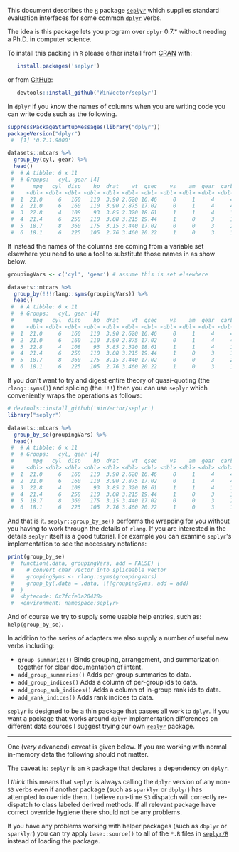 <!-- README.md is generated from README.Rmd. Please edit that file -->
This document describes the [`R`](https://www.r-project.org) package [`seplyr`](https://github.com/WinVector/seplyr) which supplies *s*tandard *e*valuation interfaces for some common [`dplyr`](https://CRAN.R-project.org/package=dplyr) verbs.

The idea is this package lets you program over `dplyr` 0.7.\* without needing a Ph.D. in computer science.

To install this packing in `R` please either install from [CRAN](https://CRAN.R-project.org/package=seplyr) with:

``` r
   install.packages('seplyr')
```

or from [GitHub](https://github.com/WinVector/seplyr):

``` r
   devtools::install_github('WinVector/seplyr')
```

In `dplyr` if you know the names of columns when you are writing code you can write code such as the following.

``` r
suppressPackageStartupMessages(library("dplyr"))
packageVersion("dplyr")
 #  [1] '0.7.1.9000'

datasets::mtcars %>% 
  group_by(cyl, gear) %>% 
  head()
 #  # A tibble: 6 x 11
 #  # Groups:   cyl, gear [4]
 #      mpg   cyl  disp    hp  drat    wt  qsec    vs    am  gear  carb
 #    <dbl> <dbl> <dbl> <dbl> <dbl> <dbl> <dbl> <dbl> <dbl> <dbl> <dbl>
 #  1  21.0     6   160   110  3.90 2.620 16.46     0     1     4     4
 #  2  21.0     6   160   110  3.90 2.875 17.02     0     1     4     4
 #  3  22.8     4   108    93  3.85 2.320 18.61     1     1     4     1
 #  4  21.4     6   258   110  3.08 3.215 19.44     1     0     3     1
 #  5  18.7     8   360   175  3.15 3.440 17.02     0     0     3     2
 #  6  18.1     6   225   105  2.76 3.460 20.22     1     0     3     1
```

If instead the names of the columns are coming from a variable set elsewhere you need to use a tool to substitute those names in as show below.

``` r
groupingVars <- c('cyl', 'gear') # assume this is set elsewhere

datasets::mtcars %>% 
  group_by(!!!rlang::syms(groupingVars)) %>% 
  head()
 #  # A tibble: 6 x 11
 #  # Groups:   cyl, gear [4]
 #      mpg   cyl  disp    hp  drat    wt  qsec    vs    am  gear  carb
 #    <dbl> <dbl> <dbl> <dbl> <dbl> <dbl> <dbl> <dbl> <dbl> <dbl> <dbl>
 #  1  21.0     6   160   110  3.90 2.620 16.46     0     1     4     4
 #  2  21.0     6   160   110  3.90 2.875 17.02     0     1     4     4
 #  3  22.8     4   108    93  3.85 2.320 18.61     1     1     4     1
 #  4  21.4     6   258   110  3.08 3.215 19.44     1     0     3     1
 #  5  18.7     8   360   175  3.15 3.440 17.02     0     0     3     2
 #  6  18.1     6   225   105  2.76 3.460 20.22     1     0     3     1
```

If you don't want to try and digest entire theory of quasi-quoting (the `rlang::syms()`) and splicing (the `!!!`) then you can use `seplyr` which conveniently wraps the operations as follows:

``` r
# devtools::install_github('WinVector/seplyr')
library("seplyr")

datasets::mtcars %>% 
  group_by_se(groupingVars) %>% 
  head()
 #  # A tibble: 6 x 11
 #  # Groups:   cyl, gear [4]
 #      mpg   cyl  disp    hp  drat    wt  qsec    vs    am  gear  carb
 #    <dbl> <dbl> <dbl> <dbl> <dbl> <dbl> <dbl> <dbl> <dbl> <dbl> <dbl>
 #  1  21.0     6   160   110  3.90 2.620 16.46     0     1     4     4
 #  2  21.0     6   160   110  3.90 2.875 17.02     0     1     4     4
 #  3  22.8     4   108    93  3.85 2.320 18.61     1     1     4     1
 #  4  21.4     6   258   110  3.08 3.215 19.44     1     0     3     1
 #  5  18.7     8   360   175  3.15 3.440 17.02     0     0     3     2
 #  6  18.1     6   225   105  2.76 3.460 20.22     1     0     3     1
```

And that is it. `seplyr::group_by_se()` performs the wrapping for you without you having to work through the details of `rlang`. If you are interested in the details `seplyr` itself is a good tutorial. For example you can examine `seplyr`'s implementation to see the necessary notations:

``` r
print(group_by_se)
 #  function(.data, groupingVars, add = FALSE) {
 #    # convert char vector into spliceable vector
 #    groupingSyms <- rlang::syms(groupingVars)
 #    group_by(.data = .data, !!!groupingSyms, add = add)
 #  }
 #  <bytecode: 0x7fcfe3a20428>
 #  <environment: namespace:seplyr>
```

And of course we try to supply some usable help entries, such as: `help(group_by_se)`.

In addition to the series of adapters we also supply a number of useful new verbs including:

-   `group_summarize()` Binds grouping, arrangement, and summarization together for clear documentation of intent.
-   `add_group_summaries()` Adds per-group summaries to data.
-   `add_group_indices()` Adds a column of per-group ids to data.
-   `add_group_sub_indices()` Adds a column of in-group rank ids to data.
-   `add_rank_indices()` Adds rank indices to data.

`seplyr` is designed to be a thin package that passes all work to `dplyr`. If you want a package that works around `dplyr` implementation differences on different data sources I suggest trying our own [`replyr`](https://CRAN.R-project.org/package=replyr) package.

------------------------------------------------------------------------

One (*very* advanced) caveat is given below. If you are working with normal in-memory data the following should not matter.

The caveat is: `seplyr` is an `R` package that declares a dependency on `dplyr`.

I *think* this means that `seplyr` is always calling the `dplyr` version of any non-`S3` verbs even if another package (such as `sparklyr` or `dbplyr`) has attempted to override them. I believe run-time `S3` dispatch will correctly re-dispatch to class labeled derived methods. If all relevant package have correct override hygiene there should not be any problems.

If you have any problems working with helper packages (such as `dbplyr` or `sparklyr`) you can try apply `base::source()` to all of the `*.R` files in [`seplyr/R`](https://github.com/WinVector/seplyr/tree/master/R) instead of loading the package.
